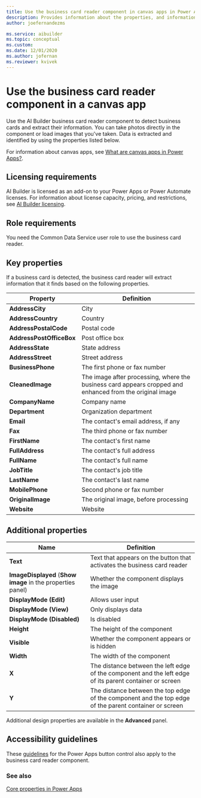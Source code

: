 ```yaml
---
title: Use the business card reader component in canvas apps in Power Apps - AI Builder | Microsoft Docs
description: Provides information about the properties, and information extracted by the business card reader component in a canvas app.
author: joefernandezms

ms.service: aibuilder
ms.topic: conceptual
ms.custom: 
ms.date: 12/01/2020
ms.author: jofernan
ms.reviewer: kvivek
---
```


# Use the business card reader component in a canvas app

Use the AI Builder business card reader component to detect business cards and extract their information. You can take photos directly in the component or load images that you've taken. Data is extracted and identified<!--Edit okay? --> by using the properties listed below.

For information about canvas apps, see [What are canvas apps in Power Apps?](/powerapps/maker/canvas-apps/getting-started).

## Licensing requirements

AI Builder is licensed as an add-on to your Power Apps or Power Automate licenses. For information about license capacity, pricing, and restrictions, see [AI Builder licensing](/ai-builder/administer-licensing).

## Role requirements

You need the Common Data Service user role to use the business card reader.

## Key properties

If a business card is detected, the business card reader will extract information that it finds based on the following properties.

|Property |Definition  |
|---------|---------|
| **AddressCity**| City |
| **AddressCountry**| Country |
| **AddressPostalCode**| Postal code |
| **AddressPostOfficeBox**| Post office box |
| **AddressState**| State address |
| **AddressStreet**| Street address|
| **BusinessPhone**| The first phone or fax number|
| **CleanedImage**| The image after processing, where the business card appears cropped and enhanced from the original image|
| **CompanyName**| Company name|
| **Department**| Organization department |
| **Email**| The contact's email address, if any|
| **Fax**| The third phone or fax number|
| **FirstName**| The contact's first name|
| **FullAddress**| The contact's full address|
| **FullName**| The contact's full name|
| **JobTitle**| The contact's job title|
| **LastName**| The contact's last name|
| **MobilePhone**| Second phone or fax number|
| **OriginalImage**| The original image, before processing|
| **Website**| Website|

## Additional properties

|Name |Definition  |
|---------|---------|
| **Text**| Text that appears on the button that activates the business card reader|
| **ImageDisplayed** (**Show image** in the properties panel)| Whether the component displays the image|
|**DisplayMode (Edit)**| Allows user input|
|**DisplayMode (View)**| Only displays data|
|**DisplayMode (Disabled)**| Is disabled|
| **Height**| The height of the component|
| **Visible**| Whether the component appears or is hidden|
| **Width**| The width of the component|
| **X**| The distance between the left edge of the component and the left edge of its parent container or screen|
| **Y**| The distance between the top edge of the component and the top edge of the parent container or screen |

Additional design properties are available in the **Advanced** panel.

## Accessibility guidelines

These [guidelines](/powerapps/maker/canvas-apps/controls/control-button) for the Power Apps button control also apply to the business card reader component.

### See also

[Core properties in Power Apps](/powerapps/maker/canvas-apps/controls/properties-core)

